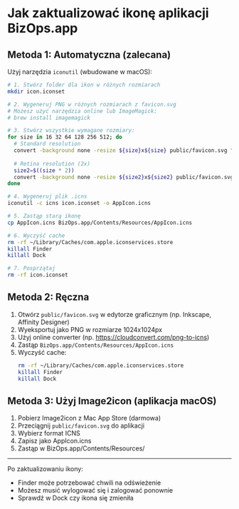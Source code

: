 # Jak zaktualizować ikonę aplikacji BizOps.app

## Metoda 1: Automatyczna (zalecana)

Użyj narzędzia `iconutil` (wbudowane w macOS):

```bash
# 1. Stwórz folder dla ikon w różnych rozmiarach
mkdir icon.iconset

# 2. Wygeneruj PNG w różnych rozmiarach z favicon.svg
# Możesz użyć narzędzia online lub ImageMagick:
# brew install imagemagick

# 3. Stwórz wszystkie wymagane rozmiary:
for size in 16 32 64 128 256 512; do
  # Standard resolution
  convert -background none -resize ${size}x${size} public/favicon.svg "icon.iconset/icon_${size}x${size}.png"
  
  # Retina resolution (2x)
  size2=$((size * 2))
  convert -background none -resize ${size2}x${size2} public/favicon.svg "icon.iconset/icon_${size}x${size}@2x.png"
done

# 4. Wygeneruj plik .icns
iconutil -c icns icon.iconset -o AppIcon.icns

# 5. Zastąp starą ikonę
cp AppIcon.icns BizOps.app/Contents/Resources/AppIcon.icns

# 6. Wyczyść cache
rm -rf ~/Library/Caches/com.apple.iconservices.store
killall Finder
killall Dock

# 7. Posprzątaj
rm -rf icon.iconset
```

## Metoda 2: Ręczna

1. Otwórz `public/favicon.svg` w edytorze graficznym (np. Inkscape, Affinity Designer)
2. Wyeksportuj jako PNG w rozmiarze 1024x1024px
3. Użyj online converter (np. https://cloudconvert.com/png-to-icns)
4. Zastąp `BizOps.app/Contents/Resources/AppIcon.icns`
5. Wyczyść cache:
   ```bash
   rm -rf ~/Library/Caches/com.apple.iconservices.store
   killall Finder
   killall Dock
   ```

## Metoda 3: Użyj Image2icon (aplikacja macOS)

1. Pobierz Image2icon z Mac App Store (darmowa)
2. Przeciągnij `public/favicon.svg` do aplikacji
3. Wybierz format ICNS
4. Zapisz jako AppIcon.icns
5. Zastąp w BizOps.app/Contents/Resources/

---

Po zaktualizowaniu ikony:
- Finder może potrzebować chwili na odświeżenie
- Możesz musić wylogować się i zalogować ponownie
- Sprawdź w Dock czy ikona się zmieniła


